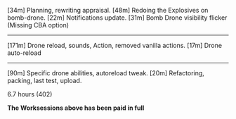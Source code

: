 [34m] Planning, rewriting appraisal.
[48m] Redoing the Explosives on bomb-drone.
[22m] Notifications update.
[31m] Bomb Drone visibility flicker (Missing CBA option)

----

[171m] Drone reload, sounds, Action, removed vanilla actions.
[17m]  Drone auto-reload

----

[90m] Specific drone abilities, autoreload tweak.
[20m] Refactoring, packing, last test, upload.

6.7 hours (402)

**The Worksessions above has been paid in full**